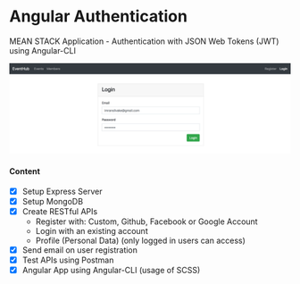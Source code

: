 # Angular Authentication
MEAN STACK Application - Authentication with JSON Web Tokens (JWT) using Angular-CLI

![Alt text](preview.png?raw=true "Angular Authentication")

#### Content
- [X] Setup Express Server
- [X] Setup MongoDB
- [X] Create RESTful APIs
    - Register with: Custom, Github, Facebook or Google Account
    - Login with an existing account
    - Profile (Personal Data) (only logged in users can access)
- [X] Send email on user registration
- [X] Test APIs using Postman
- [X] Angular App using Angular-CLI (usage of SCSS)
